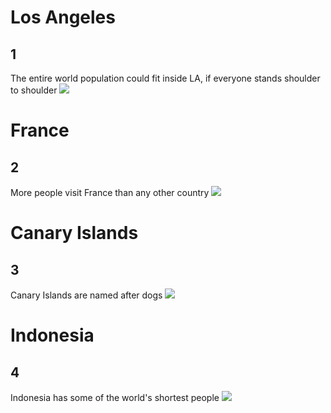 # Los Angeles
## 1
The entire world population could fit inside LA, if everyone stands shoulder to shoulder
![](images/la.jpg)

# France
## 2   
More people visit France than any other country
![](images/paris.jpg)

# Canary Islands
## 3
Canary Islands are named after dogs
![](images/canary_islands.jpg)

# Indonesia
## 4
Indonesia has some of the world's shortest people
![](images/indonesia.jpg)
